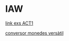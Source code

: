 # IAW

[link exs ACT1](https://docs.google.com/document/d/1ULmXNcu1KoJr4dtbNZXgE3w86GRWZGnPdcC3--Ete3M/edit?tab=t.0)

[conversor monedes versàtil](https://docs.google.com/document/d/1qheD5SjGaIqq1t8Kz3L5bIApjY4xK18_B-jo3nH290c/edit?tab=t.0)
